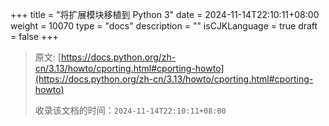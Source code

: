 +++
title = "将扩展模块移植到 Python 3"
date = 2024-11-14T22:10:11+08:00
weight = 10070
type = "docs"
description = ""
isCJKLanguage = true
draft = false
+++

> 原文: [https://docs.python.org/zh-cn/3.13/howto/cporting.html#cporting-howto](https://docs.python.org/zh-cn/3.13/howto/cporting.html#cporting-howto)
>
> 收录该文档的时间：`2024-11-14T22:10:11+08:00`
